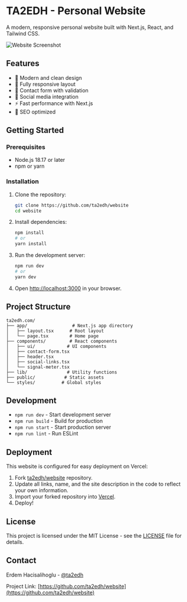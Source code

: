 # TA2EDH - Personal Website

A modern, responsive personal website built with Next.js, React, and Tailwind CSS.

![Website Screenshot](https://i.imgur.com/CqgKmYL.png)

## Features

- 🎨 Modern and clean design
- 📱 Fully responsive layout
- 📝 Contact form with validation
- 🔗 Social media integration
- ⚡ Fast performance with Next.js
- 🎯 SEO optimized

## Getting Started

### Prerequisites

- Node.js 18.17 or later
- npm or yarn

### Installation

1. Clone the repository:
   ```bash
   git clone https://github.com/ta2edh/website
   cd website
   ```

2. Install dependencies:
   ```bash
   npm install
   # or
   yarn install
   ```

3. Run the development server:
   ```bash
   npm run dev
   # or
   yarn dev
   ```

4. Open [http://localhost:3000](http://localhost:3000) in your browser.

## Project Structure

```
ta2edh.com/
├── app/                 # Next.js app directory
│   ├── layout.tsx      # Root layout
│   └── page.tsx        # Home page
├── components/         # React components
│   ├── ui/            # UI components
│   ├── contact-form.tsx
│   ├── header.tsx
│   ├── social-links.tsx
│   └── signal-meter.tsx
├── lib/               # Utility functions
├── public/           # Static assets
└── styles/          # Global styles
```

## Development

- `npm run dev` - Start development server
- `npm run build` - Build for production
- `npm run start` - Start production server
- `npm run lint` - Run ESLint

## Deployment

This website is configured for easy deployment on Vercel:

1. Fork [ta2edh/website](https://github.com/ta2edh/website/) repository.
2. Update all links, name, and the site description in the code to reflect your own information.
2. Import your forked repository into [Vercel](https://vercel.com/).
3. Deploy!

## License

This project is licensed under the MIT License - see the [LICENSE](LICENSE) file for details.

## Contact

Erdem Hacisalihoglu - [@ta2edh](https://twitter.com/ta2edh)

Project Link: [https://github.com/ta2edh/website](https://github.com/ta2edh/website) 
